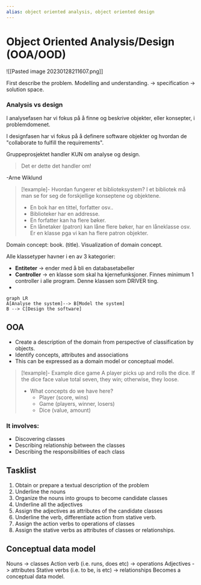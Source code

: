 ```yaml
---
alias: object oriented analysis, object oriented design
---
```


# Object Oriented Analysis/Design (OOA/OOD)

![[Pasted image 20230128211607.png]]

First describe the problem. Modelling and understanding.  -> specification -> solution space. 

### Analysis vs design
I analysefasen har vi fokus på å finne og beskrive objekter, eller konsepter, i problemdomenet.

I designfasen har vi fokus på å definere software objekter og hvordan de "collaborate to fulfill the requirements". 

Gruppeprosjektet handler KUN om analyse og design. 

> Det er dette det handler om! 

-Arne Wiklund

>[!example]-
> Hvordan fungerer et biblioteksystem? I et bibliotek må man se for seg de forskjellige konseptene og objektene. 
> - En bok har en tittel, forfatter osv.. 
> - Biblioteker har en addresse.
> - En forfatter kan ha flere bøker.
> - En lånetaker (patron) kan låne flere bøker, har en låneklasse osv. Er en klasse pga vi kan ha flere patron objekter.

Domain concept: book. (title). Visualization of domain concept. 

Alle klassetyper havner i en av 3 kategorier:

- **Entiteter** -> ender med å bli en databasetabeller
- **Controller** -> en klasse som skal ha kjernefunksjoner. Finnes minimum 1 controller i alle program. Denne klassen som DRIVER ting. 
- 

```mermaid
graph LR
A[Analyse the system]--> B[Model the system]
B --> C[Design the software]
```

## OOA 
- Create a description of the domain from perspective of classification by objects. 
- Identify concepts, attributes and associations
- This can be expressed as a domain model or conceptual model. 


> [!example]- Example dice game
> A player picks up and rolls the dice. If the dice face value total seven, they win; otherwise, they loose. 
> - What concepts do we have here?
> 	- Player (score, wins)
> 	- Game (players, winner, losers)
> 	- Dice (value, amount)


### It involves:
- Discovering classes
- Describing relationship between the classes
- Describing the responsibilities of each class


## Tasklist
1. Obtain or prepare a textual description of the problem
2. Underline the nouns
3. Organize the nouns into groups to become candidate classes
4. Underline all the adjectives
5. Assign the adjectives as attributes of the candidate classes
6. Underline the verb, differentiate action from stative verb.
7. Assign the action verbs to operations of classes
8. Assign the stative verbs as attributes of classes or relationships.

## Conceptual data model
Nouns -> classes
Action verb (i.e. runs, does etc) -> operations
Adjectives -> attributes
Stative verbs (i.e. to be, is etc) -> relationships
Becomes a conceptual data model.

